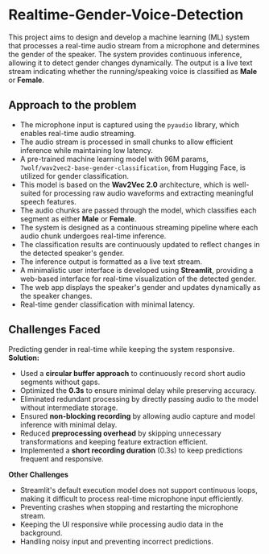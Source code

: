 # Realtime-Gender-Voice-Detection
This project aims to design and develop a machine learning (ML) system that processes a real-time audio stream from a microphone and determines the gender of the speaker. The system provides continuous inference, allowing it to detect gender changes dynamically. The output is a live text stream indicating whether the running/speaking voice is classified as **Male** or **Female**.

## Approach to the problem
- The microphone input is captured using the `pyaudio` library, which enables real-time audio streaming.
- The audio stream is processed in small chunks to allow efficient inference while maintaining low latency.
- A pre-trained machine learning model with 96M params, `7wolf/wav2vec2-base-gender-classification`, from Hugging Face, is utilized for gender classification.
- This model is based on the **Wav2Vec 2.0** architecture, which is well-suited for processing raw audio waveforms and extracting meaningful speech features.
- The audio chunks are passed through the model, which classifies each segment as either **Male** or **Female**.
- The system is designed as a continuous streaming pipeline where each audio chunk undergoes real-time inference.
- The classification results are continuously updated to reflect changes in the detected speaker's gender.
- The inference output is formatted as a live text stream.
- A minimalistic user interface is developed using **Streamlit**, providing a web-based interface for real-time visualization of the detected gender.
- The web app displays the speaker's gender and updates dynamically as the speaker changes.
- Real-time gender classification with minimal latency.


## Challenges Faced

Predicting gender in real-time while keeping the system responsive.
   **Solution:**
   - Used a **circular buffer approach** to continuously record short audio segments without gaps.
   - Optimized the **0.3s** to ensure minimal delay while preserving accuracy.
   - Eliminated redundant processing by directly passing audio to the model without intermediate storage.
   - Ensured **non-blocking recording** by allowing audio capture and model inference with minimal delay.
   - Reduced **preprocessing overhead** by skipping unnecessary transformations and keeping feature extraction efficient.
   - Implemented a **short recording duration** (0.3s) to keep predictions frequent and responsive.

**Other Challenges**
- Streamlit's default execution model does not support continuous loops, making it difficult to process real-time microphone input efficiently.
- Preventing crashes when stopping and restarting the microphone stream.
- Keeping the UI responsive while processing audio data in the background.
- Handling noisy input and preventing incorrect predictions.